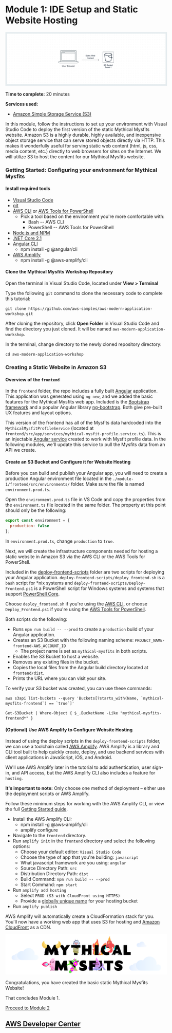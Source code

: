 # Module 1: IDE Setup and Static Website Hosting

![Architecture](/images/module-1/architecture-module-1.png)

**Time to complete:** 20 minutes

**Services used:**
* [Amazon Simple Storage Service (S3)](https://aws.amazon.com/s3/)

In this module, follow the instructions to set up your environment with Visual Studio Code to deploy the first version of the static Mythical Mysfits website.  Amazon S3 is a highly durable, highly available, and inexpensive object storage service that can serve stored objects directly via HTTP. This makes it wonderfully useful for serving static web content (html, js, css, media content, etc.) directly to web browsers for sites on the Internet.  We will utilize S3 to host the content for our Mythical Mysfits website.

### Getting Started: Configuring your environment for Mythical Mysfits

#### Install required tools
* [Visual Studio Code](https://code.visualstudio.com/)
* [git](https://git-scm.com/downloads)
* [AWS CLI](https://aws.amazon.com/cli/) or [AWS Tools for PowerShell](https://aws.amazon.com/powershell/)
    * Pick a tool based on the environment you're more comfortable with:
        * Bash -- AWS CLI
        * PowerShell -- AWS Tools for PowerShell
* [Node.js and NPM](https://nodejs.org/en/)
* [.NET Core 2.1](https://www.microsoft.com/net/download)
* [Angular CLI](https://cli.angular.io/)
    * npm install -g @angular/cli
* [AWS Amplify](https://aws-amplify.github.io/)
    * npm install -g @aws-amplify/cli

#### Clone the Mythical Mysfits Workshop Repository

Open the terminal in Visual Studio Code, located under **View > Terminal**

Type the following `git` command to clone the necessary code to complete this tutorial:

```
git clone https://github.com/aws-samples/aws-modern-application-workshop.git
```

After cloning the repository, click **Open Folder** in Visual Studio Code and find the directory you just cloned. It will be named `aws-modern-application-workshop`.


In the terminal, change directory to the newly cloned repository directory:

```
cd aws-modern-application-workshop
```

### Creating a Static Website in Amazon S3

#### Overview of the `frontend`
In the `frontend` folder, the repo includes a fully built [Angular](https://angular.io/) application. This application was generated using `ng new`, and we added the basic features for the Mythical Mysfits web app. Included is the [Bootstrap framework](https://getbootstrap.com/) and a popular Angular library [ng-bootstrap](https://ng-bootstrap.github.io/#/home). Both give pre-built UX features and layout options.

This version of the frontend has all of the Mysfits data hardcoded into the `MythicalMysfitProfileService` (located at `frontend/src/app/services/mythical-mysfit-profile.service.ts`). This is an injectable [Angular service](https://angular.io/tutorial/toh-pt4) created to work with Mysfit profile data. In the following modules, we'll update this service to pull the Mysfits data from an API we create.

#### Create an S3 Bucket and Configure it for Website Hosting
Before you can build and publish your Angular app, you will need to create a production Angular environment file located in the `./module-1/frontend/src/environments/` folder. Make sure the file is named `environment.prod.ts`.

Open the `environment.prod.ts` file in VS Code and copy the properties from the `environment.ts` file located in the same folder. The property at this point should only be the following:
```js
export const environment = {
  production: false
};
```

In `environment.prod.ts`, change `production` to `true`.

Next, we will create the infrastructure components needed for hosting a static website in Amazon S3 via the AWS CLI or the AWS Tools for PowerShell.

Included in the [deploy-frontend-scripts](/deploy-frontend-scripts) folder are two scripts for deploying your Angular application. `deploy-frontend-scripts/deploy_frontend.sh` is a `bash` script for *nix systems and `deploy-frontend-scripts/Deploy-Frontend.ps1` is a PowerShell script for Windows systems and systems that support [PowerShell Core](https://github.com/PowerShell/PowerShell).

Choose `deploy_frontend.sh` if you're using the [AWS CLI](https://aws.amazon.com/cli/), or choose `Deploy_Frontend.ps1` if you're using the [AWS Tools for PowerShell](https://aws.amazon.com/powershell/).

Both scripts do the following:
* Runs `npm run build -- --prod` to create a `production` build of your Angular application.
* Creates an S3 Bucket with the following naming scheme: `PROJECT_NAME-frontend-AWS_ACCOUNT_ID`
    * The project name is set as `mythical-mysfits` in both scripts.
* Enables the S3 Bucket to host a website.
* Removes any existing files in the bucket.
* Copies the local files from the Angular build directory located at `frontend/dist`.
* Prints the URL where you can visit your site.

To verify your S3 bucket was created, you can use these commands:
```
aws s3api list-buckets --query 'Buckets[?starts_with(Name, `mythical-mysfits-frontend`) == `true`]'
```
```
Get-S3Bucket | Where-Object { $_.BucketName -Like "mythical-mysfits-frontend*" }
```
#### (Optional) Use AWS Amplify to Configure Website Hosting
Instead of using the deploy scripts in the `deploy-frontend-scripts` folder, we can use a toolchain called [AWS Amplify](https://aws-amplify.github.io/). AWS Amplify is a library and CLI tool built to help quickly create, deploy, and use backend services with client applications in JavaScript, iOS, and Android.

We'll use AWS Amplify later in the tutorial to add authentication, user sign-in, and API access, but the AWS Amplify CLI also includes a feature for `hosting`.

**It's important to note:** Only choose one method of deployment – either use the deployment scripts or AWS Amplify.

Follow these minimum steps for working with the AWS Amplify CLI, or view the full [Getting Started guide](https://aws-amplify.github.io/amplify-js/media/quick_start?platform=purejs).

* Install the AWS Amplify CLI:
    * npm install -g @aws-amplify/cli
    * amplify configure
* Navigate to the `frontend` directory.
* Run `amplify init` in the `frontend` directory and select the following options:
    * Choose your default editor: `Visual Studio Code`
    * Choose the type of app that you're building: `javascript`
    * What javascript framework are you using: `angular`
    * Source Directory Path: `src`
    * Distribution Directory Path: `dist`
    * Build Command: `npm run build -- --prod`
    * Start Command: `npm start`
* Run `amplify add hosting`
    * Select `PROD (S3 with CloudFront using HTTPS)`
    * Provide a [globally unique name](https://docs.aws.amazon.com/AmazonS3/latest/dev/BucketRestrictions.html) for your hosting bucket
* Run `amplify publish`

AWS Amplify will automatically create a CloudFormation stack for you. You'll now have a working web app that uses S3 for hosting and [Amazon CloudFront](https://aws.amazon.com/cloudfront/) as a CDN.

![mysfits-welcome](/images/module-1/mysfits-welcome.png)

Congratulations, you have created the basic static Mythical Mysfits Website!

That concludes Module 1.

[Proceed to Module 2](/module-2)


## [AWS Developer Center](https://developer.aws)
